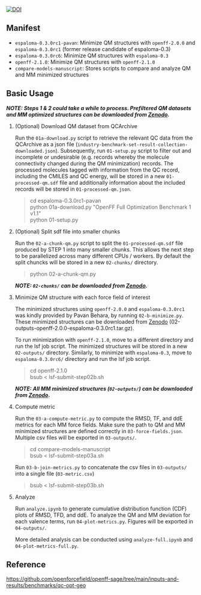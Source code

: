 [![DOI](https://zenodo.org/badge/DOI/10.5281/zenodo.8357494.svg)](https://doi.org/10.5281/zenodo.8357494)

## Manifest
- `espaloma-0.3.0rc1-pavan`: Minimize QM structures with `openff-2.0.0` and `espaloma-0.3.0rc1` (former release candidate of espaloma-0.3)  
- `espaloma-0.3.0rc6`: Minimize QM structures with `espaloma-0.3`  
- `openff-2.1.0`: Minimize QM structures with `openff-2.1.0`  
- `compare-models-manuscript`: Stores scripts to compare and analyze QM and MM minimized structures


## Basic Usage
***NOTE:  Steps 1 & 2 could take a while to process. Prefiltered QM datasets and MM optimized structures can be downloaded from [Zenodo](https://doi.org/10.5281/zenodo.8357494).***

1. (Optional) Download QM dataset from QCArchive

    Run the `01a-download.py` script to retrieve the relevant QC data from the QCArchive as a json file (`industry-benchmark-set-result-collection-downloaded.json`). Subsequently, run `01-setup.py` script to filter out and incomplete or undesirable (e.g. records whereby the molecule connectivity changed during the QM minimization) records.
    The processed molecules tagged with information from the QC record, including the CMILES and QC energy, will be stored in a new `01-processed-qm.sdf` file and additionally information about the included records will be stored in `01-processed-qm.json`.

    > cd espaloma-0.3.0rc1-pavan  
    > python 01a-download.py "OpenFF Full Optimization Benchmark 1 v1.1"  
    > python 01-setup.py

2. (Optional) Split sdf file into smaller chunks

    Run the `02-a-chunk-qm.py` script to split the `01-processed-qm.sdf` file produced by STEP 1 into
    many smaller chunks. This allows the next step to be parallelized across many different CPUs / workers.
    By default the split chuncks will be stored in a new `02-chunks/` directory.

    > python 02-a-chunk-qm.py  

    ***NOTE: `02-chunks/` can be downloaded from [Zenodo](https://doi.org/10.5281/zenodo.8357494).***

3. Minimize QM structure with each force field of interest

    The minimized structures using `openff-2.0.0` and `espaloma-0.3.0rc1` was kindly provided by Pavan Behara, by running `02-b-minimize.py`. These minimized structures can be downloaded from [Zenodo](https://doi.org/10.5281/zenodo.8357494) (02-outputs-openff-2.0.0-espaloma-0.3.0rc1.tar.gz).

    To run minimization with `openff-2.1.0`, move to a different directory and run the lsf job script. The minimized structures will be stored in a new `02-outputs/` directory. Similarly, to minimize with `espaloma-0.3`, move to `espaloma-0.3.0rc6/` directory and run the lsf job script.

    > cd openff-2.1.0  
    > bsub < lsf-submit-step02b.sh

    ***NOTE: All MM minimized structures (`02-outputs/`) can be downloaded from [Zenodo](https://doi.org/10.5281/zenodo.8357494).***

4. Compute metric

    Run the `03-a-compute-metric.py` to compute the RMSD, TF, and ddE metrics for each MM force fields. Make sure the path to QM and MM minimized structures are defined correctly in `03-force-fields.json`. Multiple csv files will be exported in `03-outputs/`. 

    > cd compare-models-manuscript  
    > bsub < lsf-submit-step03a.sh

    Run `03-b-join-metrics.py` to concatenate the csv files in `03-outputs/` into a single file (`03-metric.csv`)
    
    > bsub < lsf-submit-step03b.sh


5. Analyze

    Run `analyze.ipynb` to generate cumulative distribution function (CDF) plots of RMSD, TFD, and ddE. To analyze the QM and MM deviation for each valence terms, run `04-plot-metrics.py`. Figures will be exported in `04-outputs/`.

    More detailed analysis can be conducted using `analyze-full.ipynb` and `04-plot-metrics-full.py`.



## Reference
https://github.com/openforcefield/openff-sage/tree/main/inputs-and-results/benchmarks/qc-opt-geo